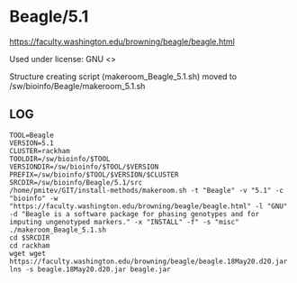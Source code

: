 Beagle/5.1
========================

<https://faculty.washington.edu/browning/beagle/beagle.html>

Used under license:
GNU
<>

Structure creating script (makeroom_Beagle_5.1.sh) moved to /sw/bioinfo/Beagle/makeroom_5.1.sh

LOG
---

    TOOL=Beagle
    VERSION=5.1
    CLUSTER=rackham
    TOOLDIR=/sw/bioinfo/$TOOL
    VERSIONDIR=/sw/bioinfo/$TOOL/$VERSION
    PREFIX=/sw/bioinfo/$TOOL/$VERSION/$CLUSTER
    SRCDIR=/sw/bioinfo/Beagle/5.1/src
    /home/pmitev/GIT/install-methods/makeroom.sh -t "Beagle" -v "5.1" -c "bioinfo" -w "https://faculty.washington.edu/browning/beagle/beagle.html" -l "GNU" -d "Beagle is a software package for phasing genotypes and for imputing ungenotyped markers." -x "INSTALL" -f" -s "misc"
    ./makeroom_Beagle_5.1.sh
    cd $SRCDIR
    cd rackham 
    wget wget https://faculty.washington.edu/browning/beagle/beagle.18May20.d20.jar
    lns -s beagle.18May20.d20.jar beagle.jar

